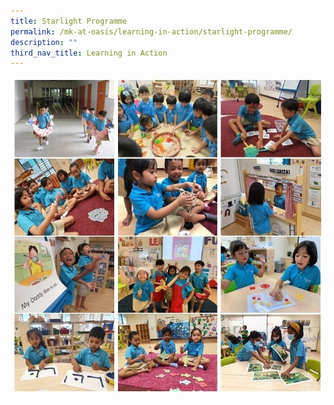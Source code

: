 ```yaml
---
title: Starlight Programme
permalink: /mk-at-oasis/learning-in-action/starlight-programme/
description: ""
third_nav_title: Learning in Action
---
```

![](/images/photo%20collage%20starlight.jpg)